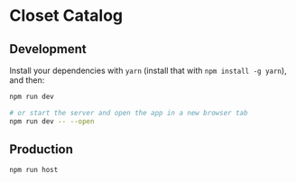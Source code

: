 # Closet Catalog


## Development
Install your dependencies with `yarn` (install that with `npm install -g yarn`), and then:
```bash
npm run dev

# or start the server and open the app in a new browser tab
npm run dev -- --open
```

## Production
```bash
npm run host
```
